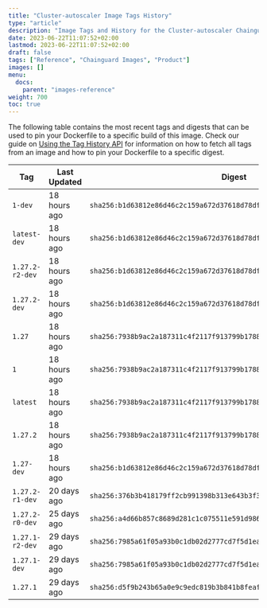 ```yaml
---
title: "Cluster-autoscaler Image Tags History"
type: "article"
description: "Image Tags and History for the Cluster-autoscaler Chainguard Image"
date: 2023-06-22T11:07:52+02:00
lastmod: 2023-06-22T11:07:52+02:00
draft: false
tags: ["Reference", "Chainguard Images", "Product"]
images: []
menu:
  docs:
    parent: "images-reference"
weight: 700
toc: true
---
```


The following table contains the most recent tags and digests that can be used to pin your Dockerfile to a specific build of this image. Check our guide on [Using the Tag History API](/chainguard/chainguard-images/using-the-tag-history-api/) for information on how to fetch all tags from an image and how to pin your Dockerfile to a specific digest.

| Tag             | Last Updated | Digest                                                                    |
|-----------------|--------------|---------------------------------------------------------------------------|
| `1-dev`         | 18 hours ago | `sha256:b1d63812e86d46c2c159a672d37618d78df2af3848a0731193b3b8ca378d738a` |
| `latest-dev`    | 18 hours ago | `sha256:b1d63812e86d46c2c159a672d37618d78df2af3848a0731193b3b8ca378d738a` |
| `1.27.2-r2-dev` | 18 hours ago | `sha256:b1d63812e86d46c2c159a672d37618d78df2af3848a0731193b3b8ca378d738a` |
| `1.27.2-dev`    | 18 hours ago | `sha256:b1d63812e86d46c2c159a672d37618d78df2af3848a0731193b3b8ca378d738a` |
| `1.27`          | 18 hours ago | `sha256:7938b9ac2a187311c4f2117f913799b1788c87172513370cb782d3921f69809a` |
| `1`             | 18 hours ago | `sha256:7938b9ac2a187311c4f2117f913799b1788c87172513370cb782d3921f69809a` |
| `latest`        | 18 hours ago | `sha256:7938b9ac2a187311c4f2117f913799b1788c87172513370cb782d3921f69809a` |
| `1.27.2`        | 18 hours ago | `sha256:7938b9ac2a187311c4f2117f913799b1788c87172513370cb782d3921f69809a` |
| `1.27-dev`      | 18 hours ago | `sha256:b1d63812e86d46c2c159a672d37618d78df2af3848a0731193b3b8ca378d738a` |
| `1.27.2-r1-dev` | 20 days ago  | `sha256:376b3b418179ff2cb991398b313e643b3f3e9f39d7f7ef49d9aa6bd63fa04991` |
| `1.27.2-r0-dev` | 25 days ago  | `sha256:a4d66b857c8689d281c1c075511e591d98684855a9410a3faa6ab11b365427e2` |
| `1.27.1-r2-dev` | 29 days ago  | `sha256:7985a61f05a93b0c1db02d2777cd7f5d1ea35ebe47d19dfebdaf61f599a5b45d` |
| `1.27.1-dev`    | 29 days ago  | `sha256:7985a61f05a93b0c1db02d2777cd7f5d1ea35ebe47d19dfebdaf61f599a5b45d` |
| `1.27.1`        | 29 days ago  | `sha256:d5f9b243b65a0e9c9edc819b3b841b8feaf2387e6fa1bfde813e15a9f82af7c6` |
